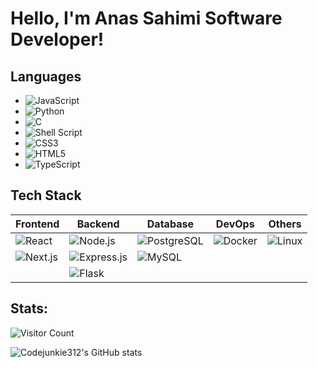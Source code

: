 # Hello, I'm Anas Sahimi Software Developer!
## Languages
* ![JavaScript](https://img.shields.io/badge/-JavaScript-black?style=flat-square&logo=javascript)
* ![Python](https://img.shields.io/badge/-Python-3776AB?style=flat-square&logo=python&logoColor=white)
* ![C](https://img.shields.io/badge/-C-A8B9CC?style=flat-square&logo=c&logoColor=white)
* ![Shell Script](https://img.shields.io/badge/-Shell_Script-4EAA25?style=flat-square&logo=gnu-bash&logoColor=white)
* ![CSS3](https://img.shields.io/badge/-CSS3-1572B6?style=flat-square&logo=css3&logoColor=white)
* ![HTML5](https://img.shields.io/badge/-HTML5-E34F26?style=flat-square&logo=html5&logoColor=white)
* ![TypeScript](https://img.shields.io/badge/-TypeScript-3178C6?style=flat-square&logo=typescript&logoColor=white)

## Tech Stack
| Frontend         | Backend          | Database         | DevOps           | Others           |
|------------------|------------------|------------------|------------------|------------------|
| ![React](https://img.shields.io/badge/-React-black?style=flat-square&logo=react) | ![Node.js](https://img.shields.io/badge/-Node.js-black?style=flat-square&logo=node.js) | ![PostgreSQL](https://img.shields.io/badge/-PostgreSQL-black?style=flat-square&logo=postgresql) | ![Docker](https://img.shields.io/badge/-Docker-black?style=flat-square&logo=docker) | ![Linux](https://img.shields.io/badge/-Linux-black?style=flat-square&logo=linux) |
| ![Next.js](https://img.shields.io/badge/-Next.js-black?style=flat-square&logo=next.js) | ![Express.js](https://img.shields.io/badge/-Express-black?style=flat-square&logo=express) | ![MySQL](https://img.shields.io/badge/-MySQL-black?style=flat-square&logo=mysql) |                  |                  |
|                  | ![Flask](https://img.shields.io/badge/-Flask-black?style=flat-square&logo=flask) |                  |                  |                  |



## Stats:
![Visitor Count](https://img.shields.io/endpoint?url=https://counter-xxx3.onrender.com/)

![Codejunkie312's GitHub stats](https://github-readme-stats.vercel.app/api?username=codejunkie312&show_icons=true)

